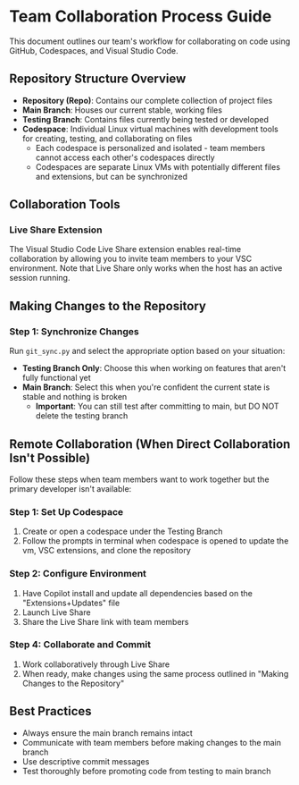 # Team Collaboration Process Guide

This document outlines our team's workflow for collaborating on code using GitHub, Codespaces, and Visual Studio Code.

## Repository Structure Overview

- **Repository (Repo)**: Contains our complete collection of project files
- **Main Branch**: Houses our current stable, working files
- **Testing Branch**: Contains files currently being tested or developed
- **Codespace**: Individual Linux virtual machines with development tools for creating, testing, and collaborating on files
  - Each codespace is personalized and isolated - team members cannot access each other's codespaces directly
  - Codespaces are separate Linux VMs with potentially different files and extensions, but can be synchronized

## Collaboration Tools

### Live Share Extension

The Visual Studio Code Live Share extension enables real-time collaboration by allowing you to invite team members to your VSC environment. Note that Live Share only works when the host has an active session running.

## Making Changes to the Repository

### Step 1: Synchronize Changes

Run `git_sync.py` and select the appropriate option based on your situation:

- **Testing Branch Only**: Choose this when working on features that aren't fully functional yet
- **Main Branch**: Select this when you're confident the current state is stable and nothing is broken
  - **Important**: You can still test after committing to main, but DO NOT delete the testing branch

## Remote Collaboration (When Direct Collaboration Isn't Possible)

Follow these steps when team members want to work together but the primary developer isn't available:

### Step 1: Set Up Codespace

1. Create or open a codespace under the Testing Branch
2. Follow the prompts in terminal when codespace is opened to update the vm, VSC extensions, and clone the repository

### Step 2: Configure Environment

1. Have Copilot install and update all dependencies based on the "Extensions+Updates" file
2. Launch Live Share
3. Share the Live Share link with team members

### Step 4: Collaborate and Commit

1. Work collaboratively through Live Share
2. When ready, make changes using the same process outlined in "Making Changes to the Repository"

## Best Practices

- Always ensure the main branch remains intact
- Communicate with team members before making changes to the main branch
- Use descriptive commit messages
- Test thoroughly before promoting code from testing to main branch
